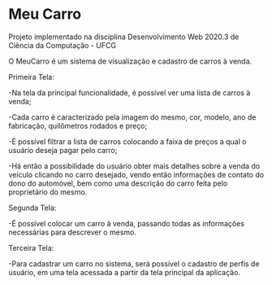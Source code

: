 # Meu Carro
Projeto implementado na disciplina Desenvolvimento Web 2020.3 de Ciência da Computação - UFCG

O MeuCarro é um sistema de visualização e cadastro de carros à venda.

Primeira Tela:

-Na tela da principal funcionalidade, é possível ver uma lista de carros à venda;

-Cada carro é caracterizado pela imagem do mesmo, cor, modelo, ano de fabricação, quilômetros rodados e preço;

-É possível filtrar a lista de carros colocando a faixa de preços a qual o usuário deseja pagar pelo carro;

-Há então a possibilidade do usuário obter mais detalhes sobre a venda do veículo clicando no carro desejado, vendo então informações de contato do dono do automóvel, bem como uma descrição do carro feita pelo proprietário do mesmo.

Segunda Tela:

-É possível colocar um carro à venda, passando todas as informações necessárias para descrever o mesmo.

Terceira Tela:

-Para cadastrar um carro no sistema, será possível o cadastro de perfis de usuário, em uma tela acessada a partir da tela principal da aplicação.
